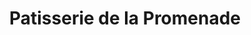 ---
title: "Patisserie de la Promenade"
url: /aubais/patisserie-de-la-promenade/
shop: boulangerie
---